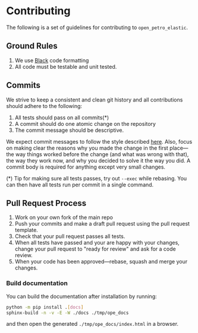 # Contributing

The following is a set of guidelines for contributing to `open_petro_elastic`.


## Ground Rules

1. We use [Black](https://black.readthedocs.io/en/stable/) code formatting
1. All code must be testable and unit tested.


## Commits

We strive to keep a consistent and clean git history and all contributions should adhere to the following:

1. All tests should pass on all commits(*)
1. A commit should do one atomic change on the repository
1. The commit message should be descriptive.

We expect commit messages to follow the style described [here](https://chris.beams.io/posts/git-commit/). Also, focus on making clear the reasons why you made the change in the first place—the way things worked before the change (and what was wrong with that), the way they work now, and why you decided to solve it the way you did. A commit body is required for anything except very small changes.

(*) Tip for making sure all tests passes, try out `--exec` while rebasing. You can then have all tests run per commit in a single command.


## Pull Request Process

1. Work on your own fork of the main repo
1. Push your commits and make a draft pull request using the pull request template.
1. Check that your pull request passes all tests.
1. When all tests have passed and your are happy with your changes, change your pull request to "ready for review"
   and ask for a code review.
1. When your code has been approved—rebase, squash and merge your changes.


### Build documentation

You can build the documentation after installation by running:

```bash
python -m pip install .[docs]
sphinx-build -n -v -E -W ./docs ./tmp/ope_docs
```

and then open the generated `./tmp/ope_docs/index.html` in a browser.
